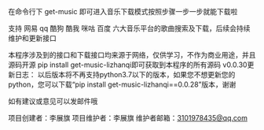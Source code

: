 在命令行下
get-music
即可进入音乐下载模式按照步骤一步一步就能下载啦

支持 网易 qq 酷狗 酷我 咪咕 百度 六大音乐平台的歌曲搜索及下载，后续会持续维护和更新接口

本程序涉及到的接口和下载接口均来源于网络，仅供学习，不作为商业用途，并且源码开源 pip install get-music-lizhanqi即可获取到本程序的所有源码
v0.0.30更新日志：
以后版本将不再支持python3.7以下的版本，如果您不想更新您的python，您可以下载“pip install get-music-lizhanqi==0.0.28”版本，谢谢

如有建议或意见可以发邮件哦

项目创建者：李展旗
项目维护者：李展旗
维护者邮箱：3101978435@qq.com